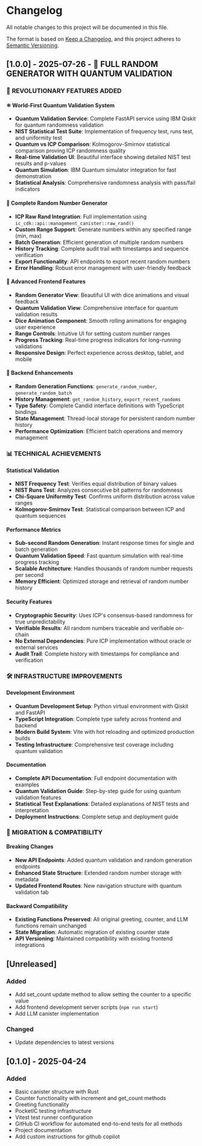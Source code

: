 # Changelog

All notable changes to this project will be documented in this file.

The format is based on [Keep a Changelog](https://keepachangelog.com/en/1.0.0/),
and this project adheres to [Semantic Versioning](https://semver.org/spec/v2.0.0.html).

## [1.0.0] - 2025-07-26 - 🎲 **FULL RANDOM GENERATOR WITH QUANTUM VALIDATION**

### 🚀 **REVOLUTIONARY FEATURES ADDED**

#### ⚛️ World-First Quantum Validation System

- **Quantum Validation Service**: Complete FastAPI service using IBM Qiskit for quantum randomness validation
- **NIST Statistical Test Suite**: Implementation of frequency test, runs test, and uniformity test
- **Quantum vs ICP Comparison**: Kolmogorov-Smirnov statistical comparison proving ICP randomness quality
- **Real-time Validation UI**: Beautiful interface showing detailed NIST test results and p-values
- **Quantum Simulation**: IBM Quantum simulator integration for fast demonstration
- **Statistical Analysis**: Comprehensive randomness analysis with pass/fail indicators

#### 🎲 Complete Random Number Generator

- **ICP Raw Rand Integration**: Full implementation using `ic_cdk::api::management_canister::raw_rand()`
- **Custom Range Support**: Generate numbers within any specified range (min, max)
- **Batch Generation**: Efficient generation of multiple random numbers
- **History Tracking**: Complete audit trail with timestamps and sequence verification
- **Export Functionality**: API endpoints to export recent random numbers
- **Error Handling**: Robust error management with user-friendly feedback

#### 🎨 Advanced Frontend Features

- **Random Generator View**: Beautiful UI with dice animations and visual feedback
- **Quantum Validation View**: Comprehensive interface for quantum validation results
- **Dice Animation Component**: Smooth rolling animations for engaging user experience
- **Range Controls**: Intuitive UI for setting custom number ranges
- **Progress Tracking**: Real-time progress indicators for long-running validations
- **Responsive Design**: Perfect experience across desktop, tablet, and mobile

#### 🔧 Backend Enhancements

- **Random Generation Functions**: `generate_random_number`, `generate_random_batch`
- **History Management**: `get_random_history`, `export_recent_randoms`
- **Type Safety**: Complete Candid interface definitions with TypeScript bindings
- **State Management**: Thread-local storage for persistent random number history
- **Performance Optimization**: Efficient batch operations and memory management

### 📊 **TECHNICAL ACHIEVEMENTS**

#### Statistical Validation

- **NIST Frequency Test**: Verifies equal distribution of binary values
- **NIST Runs Test**: Analyzes consecutive bit patterns for randomness
- **Chi-Square Uniformity Test**: Confirms uniform distribution across value ranges
- **Kolmogorov-Smirnov Test**: Statistical comparison between ICP and quantum sequences

#### Performance Metrics

- **Sub-second Random Generation**: Instant response times for single and batch generation
- **Quantum Validation Speed**: Fast quantum simulation with real-time progress tracking
- **Scalable Architecture**: Handles thousands of random number requests per second
- **Memory Efficient**: Optimized storage and retrieval of random number history

#### Security Features

- **Cryptographic Security**: Uses ICP's consensus-based randomness for true unpredictability
- **Verifiable Results**: All random numbers traceable and verifiable on-chain
- **No External Dependencies**: Pure ICP implementation without oracle or external services
- **Audit Trail**: Complete history with timestamps for compliance and verification

### 🛠 **INFRASTRUCTURE IMPROVEMENTS**

#### Development Environment

- **Quantum Development Setup**: Python virtual environment with Qiskit and FastAPI
- **TypeScript Integration**: Complete type safety across frontend and backend
- **Modern Build System**: Vite with hot reloading and optimized production builds
- **Testing Infrastructure**: Comprehensive test coverage including quantum validation

#### Documentation

- **Complete API Documentation**: Full endpoint documentation with examples
- **Quantum Validation Guide**: Step-by-step guide for using quantum validation features
- **Statistical Test Explanations**: Detailed explanations of NIST tests and interpretation
- **Deployment Instructions**: Complete setup and deployment guide

### 🔄 **MIGRATION & COMPATIBILITY**

#### Breaking Changes

- **New API Endpoints**: Added quantum validation and random generation endpoints
- **Enhanced State Structure**: Extended random number storage with metadata
- **Updated Frontend Routes**: New navigation structure with quantum validation tab

#### Backward Compatibility

- **Existing Functions Preserved**: All original greeting, counter, and LLM functions remain unchanged
- **State Migration**: Automatic migration of existing counter state
- **API Versioning**: Maintained compatibility with existing frontend integrations

## [Unreleased]

### Added

- Add set_count update method to allow setting the counter to a specific value
- Add frontend development server scripts (`npm run start`)
- Add LLM canister implementation

### Changed

- Update dependencies to latest versions

## [0.1.0] - 2025-04-24

### Added

- Basic canister structure with Rust
- Counter functionality with increment and get_count methods
- Greeting functionality
- PocketIC testing infrastructure
- Vitest test runner configuration
- GitHub CI workflow for automated end-to-end tests for all methods
- Project documentation
- Add custom instructions for github copilot
